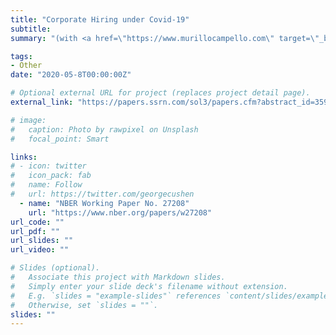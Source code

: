```yaml
---
title: "Corporate Hiring under Covid-19"
subtitle: 
summary: "(with <a href=\"https://www.murillocampello.com\" target=\"_blank\" rel=\"noopener\">Murillo Campello</a> and <a href=\"https://www.gauravkankanhalli.com\" target=\"_blank\" rel=\"noopener\">Gaurav Kankanhalli</a>) \n\n Big data on job vacancy postings reveal multiple dimensions of the impact of Covid-19 on corporate hiring. Firms disproportionately cut hiring for high-skill jobs (*within-firm* downskilling). Financially-constrained firms scaled back high-skill hiring most, as did firms with workforces more adaptable to \"working-from-home.\" Applying machine learning to job-ad texts, we show that firms have skewed hiring towards operationally-core positions. New positions take longer to fill, displaying greater flexibility regarding schedules, tasks, and requirements. Financing constraints amplify pandemic-induced changes to the nature of positions firms seek to fill, with constrained firms' new hires witnessing larger adjustments to job roles and employment arrangements."

tags: 
- Other
date: "2020-05-8T00:00:00Z"

# Optional external URL for project (replaces project detail page).
external_link: "https://papers.ssrn.com/sol3/papers.cfm?abstract_id=3596655"

# image:
#   caption: Photo by rawpixel on Unsplash
#   focal_point: Smart

links:
# - icon: twitter
#   icon_pack: fab
#   name: Follow
#   url: https://twitter.com/georgecushen
  - name: "NBER Working Paper No. 27208"
    url: "https://www.nber.org/papers/w27208"
url_code: ""
url_pdf: ""
url_slides: ""
url_video: ""

# Slides (optional).
#   Associate this project with Markdown slides.
#   Simply enter your slide deck's filename without extension.
#   E.g. `slides = "example-slides"` references `content/slides/example-slides.md`.
#   Otherwise, set `slides = ""`.
slides: ""
---
```

